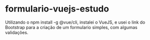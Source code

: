 # formulario-vuejs-estudo

Utilizando o npm install -g @vue/cli, instalei o VueJS, e usei o link do Bootstrap para a criação de um formulario simples, com algumas validações.

